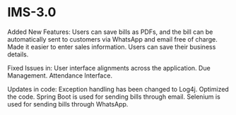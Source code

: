# IMS-3.0

Added New Features:
Users can save bills as PDFs, and the bill can be automatically sent to customers via WhatsApp and email free of charge.
Made it easier to enter sales information.
Users can save their business details.

Fixed Issues in:
User interface alignments across the application.
Due Management.
Attendance Interface.

Updates in code:
Exception handling has been changed to Log4j.
Optimized the code.
Spring Boot is used for sending bills through email.
Selenium is used for sending bills through WhatsApp.

